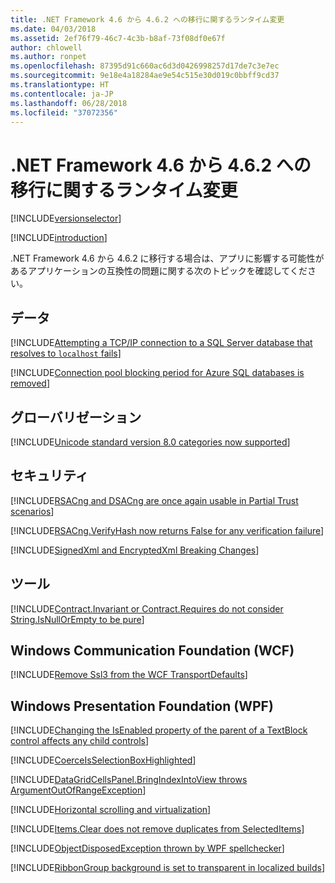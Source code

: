 ```yaml
---
title: .NET Framework 4.6 から 4.6.2 への移行に関するランタイム変更
ms.date: 04/03/2018
ms.assetid: 2ef76f79-46c7-4c3b-b8af-73f08df0e67f
author: chlowell
ms.author: ronpet
ms.openlocfilehash: 87395d91c660ac6d3d0426998257d17de7c3e7ec
ms.sourcegitcommit: 9e18e4a18284ae9e54c515e30d019c0bbff9cd37
ms.translationtype: HT
ms.contentlocale: ja-JP
ms.lasthandoff: 06/28/2018
ms.locfileid: "37072356"
---
```

# <a name="runtime-changes-for-migration-from-net-framework-46-to-462"></a>.NET Framework 4.6 から 4.6.2 への移行に関するランタイム変更

[!INCLUDE[versionselector](../../../../includes/migration-guide/runtime/versionselector.md)]

[!INCLUDE[introduction](../../../../includes/migration-guide/runtime/introduction.md)]

.NET Framework 4.6 から 4.6.2 に移行する場合は、アプリに影響する可能性があるアプリケーションの互換性の問題に関する次のトピックを確認してください。

## <a name="data"></a>データ

[!INCLUDE[Attempting a TCP/IP connection to a SQL Server database that resolves to `localhost` fails](~/includes/migration-guide/runtime/data/attempting-tcpip-connection-sql-server-database-that-resolves-localhost.md)]

[!INCLUDE[Connection pool blocking period for Azure SQL databases is removed](~/includes/migration-guide/runtime/data/connection-pool-blocking-period-for-azure-sql-databases-removed.md)]

## <a name="globalization"></a>グローバリゼーション

[!INCLUDE[Unicode standard version 8.0 categories now supported](~/includes/migration-guide/runtime/globalization/unicode-standard-version-80-categories-now-supported.md)]

## <a name="security"></a>セキュリティ

[!INCLUDE[RSACng and DSACng are once again usable in Partial Trust scenarios](~/includes/migration-guide/runtime/security/rsacng-dsacng-are-once-again-usable-partial-trust-scenarios.md)]

[!INCLUDE[RSACng.VerifyHash now returns False for any verification failure](~/includes/migration-guide/runtime/security/rsacngverifyhash-now-returns-false-for-any-verification-failure.md)]

[!INCLUDE[SignedXml and EncryptedXml Breaking Changes](~/includes/migration-guide/runtime/security/signedxml-encryptedxml-breaking-changes.md)]

## <a name="tools"></a>ツール

[!INCLUDE[Contract.Invariant or Contract.Requires<TException> do not consider String.IsNullOrEmpty to be pure](~/includes/migration-guide/runtime/tools/contractinvariant-contractrequirestexception-do-not-consider.md)]

## <a name="windows-communication-foundation-wcf"></a>Windows Communication Foundation (WCF)

[!INCLUDE[Remove Ssl3 from the WCF TransportDefaults](~/includes/migration-guide/runtime/wcf/remove-ssl3-from-wcf-transportdefaults.md)]

## <a name="windows-presentation-foundation-wpf"></a>Windows Presentation Foundation (WPF)

[!INCLUDE[Changing the IsEnabled property of the parent of a TextBlock control affects any child controls](~/includes/migration-guide/runtime/wpf/changing-isenabled-property-parent-textblock-control-affects-any-child.md)]

[!INCLUDE[CoerceIsSelectionBoxHighlighted](~/includes/migration-guide/runtime/wpf/coerceisselectionboxhighlighted.md)]

[!INCLUDE[DataGridCellsPanel.BringIndexIntoView throws ArgumentOutOfRangeException](~/includes/migration-guide/runtime/wpf/datagridcellspanelbringindexintoview-throws-argumentoutofrangeexception.md)]

[!INCLUDE[Horizontal scrolling and virtualization](~/includes/migration-guide/runtime/wpf/horizontal-scrolling-virtualization.md)]

[!INCLUDE[Items.Clear does not remove duplicates from SelectedItems](~/includes/migration-guide/runtime/wpf/itemsclear-does-not-remove-duplicates-from-selecteditems.md)]

[!INCLUDE[ObjectDisposedException thrown by WPF spellchecker](~/includes/migration-guide/runtime/wpf/objectdisposedexception-thrown-by-wpf-spellchecker.md)]

[!INCLUDE[RibbonGroup background is set to transparent in localized builds](~/includes/migration-guide/runtime/wpf/ribbongroup-background-set-transparent-localized-builds.md)]

